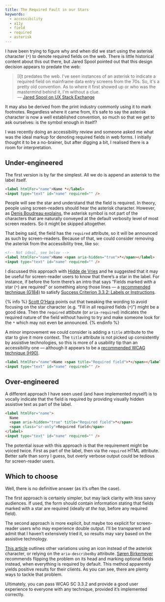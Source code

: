 ```yaml
---
title: The Required Fault in our Stars
keywords:
  - accessibility
  - a11y
  - field
  - required
  - asterisk
---
```


I have been trying to figure why and when did we start using the asterisk character (`*`) to denote required fields on the web. There is little historical content about this out there, but Jared Spool pointed out that this design decision appears to predate the web:

> [I]t predates the web. I've seen instances of an asterisk to indicate a required field on mainframe data entry screens from the 70s. So, it's a pretty old convention. As to where it first showed up or who was the mastermind behind it, I'm without a clue.  
> — [Jared Spool on UX Stack Exchange](https://ux.stackexchange.com/questions/10468/why-does-asterisk-mean-required-on-a-form-field#comment15243_10468)

It may also be derived from the print industry commonly using it to mark footnotes. Regardless where it came from, it’s safe to say the asterisk character is now a well established convention, so much so that we get to ask ourselves: is the symbol enough in itself?

I was recently doing an accessibility review and someone asked me what was the ideal markup for denoting required fields in web forms. I initially thought it to be a no-brainer, but after digging a bit, I realised there is a room for interpretation.

## Under-engineered

The first version is by far the simplest. All we do is append an asterisk to the label itself.

```html
<label htmlFor="name">Name *</label>
<input type="text" id="name" required="" />
```

People will see the star and understand that the field is required. In theory, people using screen-readers should hear the asterisk character. However, as [Denis Boudreau explains](https://dboudreau.tumblr.com/post/80636672526/do-not-rely-on-asterisks-alone-to-define-required), the asterisk symbol is not part of the characters that are naturally conveyed at the default verbosity level of most screen readers. So it might be skipped altogether.

That being said, the field has the `required` attribute, so it will be announced as such by screen-readers. Because of that, we could consider removing the asterisk from the accessibility tree, like so:

```html
<!-- Not ideal, see below -->
<label htmlFor="name">Name <span aria-hidden="true">*</span></label>
<input type="text" id="name" required="" />
```

I discussed this approach with [Hidde de Vries](https://twitter.com/hdv) and he suggested that it may be useful for screen-reader users to know that there’s a star in the label. For instance, if before the form there’s an intro that says “Fields marked with a star (`*`) are required” or something along those lines — a [recommended technique (G184)](https://www.w3.org/WAI/WCAG21/Techniques/general/G184.html) to satisfy [Success Criterion 3.3.2: Labels or Instructions](https://www.w3.org/WAI/WCAG21/Understanding/labels-or-instructions).

{% info %}
[Scott O’Hara](https://twitter.com/scottohara/status/1556684102983716865?s=20&t=76fQrM6OoA_cTHqyEIJd3A) points out that tweaking the wording to avoid focusing on the star character (e.g. “Fill in all required fields (`*`)”) might be a good idea. Then the `required` attibute (or `aria-required`) indicates the required nature of the field without having to try and make someone look for the `*` which may not even be announced.
{% endinfo %}

A minor improvement we could consider is adding a `title` attribute to the star to give it more context. The `title` attribute is not picked up consistently by assistive technologies, so this is more of a usability tip than an accessibility one — although it appears to be a [recommended WCAG technique (H90)](https://www.w3.org/WAI/WCAG21/Techniques/html/H90.html).

```html
<label htmlFor="name">Name <span title="Required field">*</span></label>
<input type="text" id="name" required="" />
```

## Over-engineered

A different approach I have seen used (and have implemented myself) is to vocally indicate that the field is required by providing visually hidden assistive text as part of the label.

```html
<label htmlFor="name">
  Name
  <span aria-hidden="true" title="Required field">*</span>
  <span class="sr-only">Required field</span>
</label>
<input type="text" id="name" required="" />
```

The potential issue with this approach is that the requirement might be voiced twice. First as part of the label, then via the `required` HTML attribute. Better safe than sorry I guess, but overly verbose output could be tedious for screen-reader users.

## Which to choose

Well, there is no definitive answer (as it’s often the case).

The first approach is certainly simpler, but may lack clarity with less savvy audiences. If used, the form should contain information stating that fields marked with a star are required (ideally _at the top_, before any required field).

The second approach is more explicit, but maybe too explicit for screen-reader users who may experience double output. I’ll be transparent and admit that I haven’t extensively tried it, so results may vary based on the assistive technology.

[This article](https://www.accessibility-developer-guide.com/examples/forms/required/) outlines other variations using an icon instead of the asterisk character, or relying on the `aria-describedby` attribute. [Søren Birkemeyer](https://twitter.com/polarbirke/status/1556686909400809473?s=20&t=76fQrM6OoA_cTHqyEIJd3A) recommends flipping the problem on its head and marking optional fields instead, when everything is required by default. This method apparently yields positive results for their clients. As you can see, there are plenty ways to tackle that problem.

Ultimately, you can pass WCAG SC 3.3.2 and provide a good user experience to everyone with any technique, provided it’s implemented correctly.
